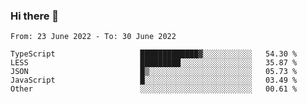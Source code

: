 ### Hi there 👋

<!--START_SECTION:waka-->

```text
From: 23 June 2022 - To: 30 June 2022

TypeScript                   █████████████▓░░░░░░░░░░░   54.30 %
LESS                         █████████░░░░░░░░░░░░░░░░   35.87 %
JSON                         █▒░░░░░░░░░░░░░░░░░░░░░░░   05.73 %
JavaScript                   █░░░░░░░░░░░░░░░░░░░░░░░░   03.49 %
Other                        ░░░░░░░░░░░░░░░░░░░░░░░░░   00.61 %
```

<!--END_SECTION:waka-->

<!--
**jtaox/jtaox** is a ✨ _special_ ✨ repository because its `README.md` (this file) appears on your GitHub profile.

Here are some ideas to get you started:

- 🔭 I’m currently working on ...
- 🌱 I’m currently learning ...
- 👯 I’m looking to collaborate on ...
- 🤔 I’m looking for help with ...
- 💬 Ask me about ...
- 📫 How to reach me: ...
- 😄 Pronouns: ...
- ⚡ Fun fact: ...
-->
